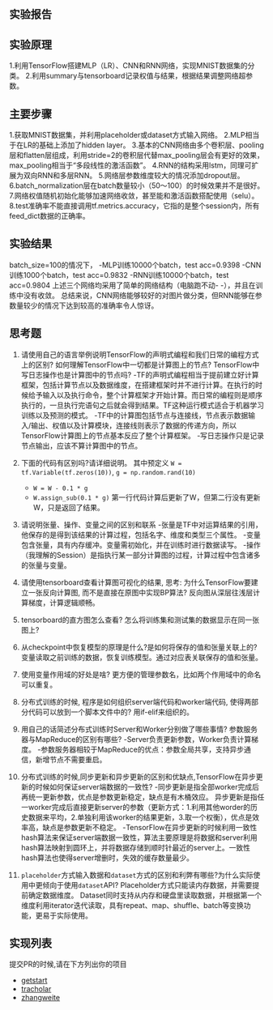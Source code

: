 ## 实验报告
## 实验原理
1.利用TensorFlow搭建MLP（LR）、CNN和RNN网络，实现MNIST数据集的分类。
2.利用summary与tensorboard记录权值与结果，根据结果调整网络超参数。
## 主要步骤
1.获取MNIST数据集，并利用placeholder或dataset方式输入网络。
2.MLP相当于在LR的基础上添加了hidden layer。
3.基本的CNN网络由多个卷积层、pooling层和flatten层组成，利用stride=2的卷积层代替max_pooling层会有更好的效果，max_pooling相当于“多段线性的激活函数”。
4.RNN的结构采用lstm，同理可扩展为双向RNN和多层RNN。
5.网络层参数维度较大的情况添加dropout层。
6.batch_normalization层在batch数量较小（50～100）的时候效果并不是很好。
7.网络权值随机初始化能够加速网络收敛，甚至能和激活函数搭配使用（selu）。
8.test准确率不能直接调用tf.metrics.accuracy，它指的是整个session内，所有feed_dict数据的正确率。
## 实验结果
batch_size=100的情况下，
-MLP训练10000个batch，test acc=0.9398
-CNN训练1000个batch，test acc=0.9832
-RNN训练10000个batch，test acc=0.9804
上述三个网络均采用了简单的网络结构（电脑跑不动- -），并且在训练中没有收敛。
总结来说，CNN网络能够较好的对图片做分类，但RNN能够在参数量较少的情况下达到较高的准确率令人惊讶。

## 思考题
1. 请使用自己的语言举例说明TensorFlow的声明式编程和我们日常的编程方式上的区别? 如何理解TensorFlow中一切都是计算图上的节点? TensorFlow中写日志操作也是计算图中的节点吗?
-TF的声明式编程相当于提前建立好计算框架，包括计算节点以及数据维度，在搭建框架时并不进行计算。在执行的时候给予输入以及执行命令，整个计算框架才开始计算。而日常的编程则是顺序执行的，一旦执行完语句之后就会得到结果。TF这种运行模式适合于机器学习训练以及预测的模式。
-TF中的计算图包括节点与连接线，节点表示数据输入/输出、权值以及计算模块，连接线则表示了数据的传递方向，所以TensorFlow计算图上的节点基本反应了整个计算框架。
-写日志操作只是记录节点输出，应该不算计算图中的节点。

2. 下面的代码有区别吗?请详细说明。 其中预定义 `W = tf.Variable(tf.zeros(10))`, `g = np.random.rand(10)`
    - `W = W - 0.1 * g`
    - `W.assign_sub(0.1 * g)`
第一行代码计算后更新了W，但第二行没有更新W，只是返回了结果。

3. 请说明张量、操作、变量之间的区别和联系
-张量是TF中对运算结果的引用，他保存的是得到该结果的计算过程，包括名字、维度和类型三个属性。
-变量包含张量，具有内存缓冲。变量需初始化，并在训练时进行数据读写。
-操作（我理解的Session）是指执行某一部分计算图的过程，计算过程中包含诸多的张量与变量。

4. 请使用tensorboard查看计算图可视化的结果, 思考: 为什么TensorFlow要建立一张反向计算图, 而不是直接在原图中实现BP算法?
反向图从深层往浅层计算梯度，计算逻辑顺畅。

5. tensorboard的直方图怎么查看? 怎么将训练集和测试集的数据显示在同一张图上?


6. 从checkpoint中恢复模型的原理是什么?是如何将保存的值和张量关联上的?
变量读取之前训练的数据，恢复训练模型。通过对应表关联保存的值和张量。

7. 使用变量作用域的好处是啥?
更方便的管理参数名，比如两个作用域中的命名可以重复。

8. 分布式训练的时候, 程序是如何组织server端代码和worker端代码, 使得两部分代码可以放到一个脚本文件中的?
用if-elif来组织的。

9. 用自己的话简述分布式训练时Server和Worker分别做了哪些事情? 参数服务器与MapReduce的区别有哪些?
-Server负责更新参数，Worker负责计算梯度。
-参数服务器相较于MapReduce的优点：参数全局共享，支持异步通信，新增节点不需要重启。

10. 分布式训练的时候,同步更新和异步更新的区别和优缺点,TensorFlow在异步更新的时候如何保证server端数据的一致性?
-同步更新是指全部worker完成后再统一更新参数，优点是参数更新稳定，缺点是有木桶效应。
异步更新是指任一worker完成后直接更新server的参数（更新方式：1.利用其他worder的历史数据来平均，2.单独利用该worker的结果更新，3.取一个权衡），优点是效率高，缺点是参数更新不稳定。
-TensorFlow在异步更新的时候利用一致性hash算法来保证server端数据一致性，算法主要原理是将数据和server利用hash算法映射到圆环上，并将数据存储到顺时针最近的server上。一致性hash算法也使得server增删时，失效的缓存数量最少。
 

11. `placeholder`方式输入数据和`dataset`方式的区别和利弊有哪些?为什么实际使用中更倾向于使用`dataset`API?
Placeholder方式只能读内存数据，并需要提前确定数据维度。
Dataset同时支持从内存和硬盘里读取数据，并根据第一个维度利用iterator迭代读取，具有repeat、map、shuffle、batch等变换功能，更易于实际使用。

## 实现列表
提交PR的时候,请在下方列出你的项目

- [getstart](getstart/)
- [tracholar](tracholar/)
- [zhangweite](zhangweite/)
